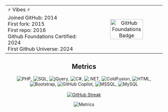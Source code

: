<table style="border:0" align="center">
  <tr>
    <td>⚡ Vibes ⚡<br>
      Joined GitHub: 2014<br>
      First fork: 2015<br>
      First repo: 2016<br>
      Github Foundations Certified:  2024<br>
      First Github Universe: 2024 
    </td>
    <td rowspan="3" align="center">
     <a href="https://www.credly.com/badges/ed0a46c0-d3e3-43a1-aa29-9ce3441f21d5">
        <img src="https://christie.technology/assets/img/credly-github-foundations.png" alt="GitHub Foundations Badge" style="width:70%;">
      </a>
</td>
  </tr>
</table>

<div align="center">
    <h2> Metrics </h2>
<img src="https://img.shields.io/badge/php-777BB4.svg?style=flat-square&logo=php&logoColor=white" alt="PHP" />, 
<img src="https://img.shields.io/badge/sql-CC2927.svg?style=flat-square&logo=microsoft-sql-server&logoColor=white" alt="SQL" />, 
<img src="https://img.shields.io/badge/jquery-0769AD.svg?style=flat-square&logo=jquery&logoColor=white" alt="jQuery" />, 
<img src="https://img.shields.io/badge/c%23-239120.svg?style=flat-square&logo=c-sharp&logoColor=white" alt="C#" />, 
<img src="https://img.shields.io/badge/.NET-512BD4.svg?style=flat-square&logo=dotnet&logoColor=white" alt=".NET" />, 
<img src="https://img.shields.io/badge/coldfusion-3A4EBB.svg?style=flat-square" alt="ColdFusion" />, 
<img src="https://img.shields.io/badge/html5-E34F26.svg?style=flat-square&logo=html5&logoColor=white" alt="HTML" />, 
<img src="https://img.shields.io/badge/bootstrap-7952B3.svg?style=flat-square&logo=bootstrap&logoColor=white" alt="Bootstrap" />, 
<img src="https://img.shields.io/badge/github%20copilot-1B1F23.svg?style=flat-square&logo=github&logoColor=white" alt="GitHub Copilot" />, 
<img src="https://img.shields.io/badge/mssql-CC2927.svg?style=flat-square&logo=microsoft-sql-server&logoColor=white" alt="MSSQL" />, 
<img src="https://img.shields.io/badge/mysql-4479A1.svg?style=flat-square&logo=mysql&logoColor=white" alt="MySQL" /> 
  <br><br>

</div>

<div align="center">
  
  <a href="https://git.io/streak-stats">
    <img src="https://streak-stats.demolab.com/?user=christie304" alt="GitHub Streak" />
  </a>

![Metrics](https://metrics.lecoq.io/christie304?template=classic&isocalendar=1&languages=1&achievements=1&base=header%2C%20activity%2C%20community%2C%20repositories%2C%20metadata&base.indepth=false&base.hireable=false&base.skip=false&isocalendar=false&isocalendar.duration=half-year&languages=false&languages.limit=8&languages.threshold=0%25&languages.other=true&languages.colors=github&languages.sections=most-used&languages.indepth=false&languages.analysis.timeout=15&languages.analysis.timeout.repositories=7.5&languages.categories=markup%2C%20programming&languages.recent.categories=markup%2C%20programming&languages.recent.load=300&languages.recent.days=14&achievements=false&achievements.threshold=C&achievements.secrets=true&achievements.display=compact&achievements.limit=0&config.timezone=America%2FNew_York)

</div>

<!--START_SECTION:badges-->
<!--END_SECTION:badges-->

<!--
https://christie.technology/assets/img/credly-github-foundations.png

**christie304/christie304** is a ✨ _special_ ✨ repository because its `README.md` (this file) appears on your GitHub profile.

Here are some ideas to get you started:

- 🔭 I’m currently working on ...
- 🌱 I’m currently learning ...
- 👯 I’m looking to collaborate on ...
- 🤔 I’m looking for help with ...
- 💬 Ask me about ...
- 📫 How to reach me: ...
- 😄 Pronouns: ...
- ⚡ Fun fact: ...
-->
